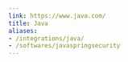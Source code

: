 ```yaml
---
link: https://www.java.com/
title: Java
aliases:
- /integrations/java/
- /softwares/javaspringsecurity
---
```

